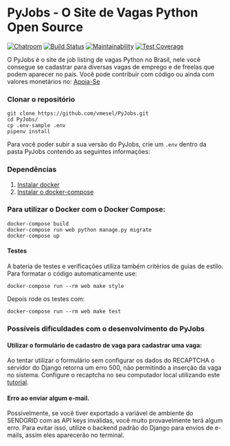 # PyJobs - O Site de Vagas Python Open Source
[![Chatroom](https://img.shields.io/badge/chat-Telegram-blue.svg)](https://t.me/joinchat/Cc8X5A-re7F8F4AIP0lSeg)
[![Build Status](https://img.shields.io/travis/vmesel/PyJobs/master.svg)](https://travis-ci.org/vmesel/PyJobs)
[![Maintainability](https://img.shields.io/codeclimate/maintainability-percentage/vmesel/PyJobs.svg)](https://codeclimate.com/github/vmesel/PyJobs/maintainability)
[![Test Coverage](https://img.shields.io/codeclimate/coverage/vmesel/PyJobs.svg)](https://codeclimate.com/github/vmesel/PyJobs/test_coverage)

O PyJobs é o site de job listing de vagas Python no Brasil, nele você consegue se cadastrar para diversas vagas de emprego e de freelas que podem aparecer no país. Você pode contribuir com código ou ainda com valores monetários no: [Apoia-Se](https://apoia.se/pyjobs)

### Clonar o repositório
```
git clone https://github.com/vmesel/PyJobs.git
cd PyJobs/
cp .env-sample .env
pipenv install
```

Para você poder subir a sua versão do PyJobs, crie um `.env` dentro da pasta PyJobs contendo as seguintes informações:

### Dependências

1. [Instalar docker](https://docs.docker.com/install/)
2. [Instalar o docker-compose](https://docs.docker.com/compose/install/)

### Para utilizar o Docker com o Docker Compose:

```
docker-compose build
docker-compose run web python manage.py migrate
docker-compose up
```

#### Testes

A bateria de testes e verificações utiliza também critérios de guias de estilo. Para formatar o código automaticamente use:

```
docker-compose run --rm web make style
```

Depois rode os testes com:

```
docker-compose run --rm web make test
```

### Possíveis dificuldades com o desenvolvimento do PyJobs

#### Utilizar o formulário de cadastro de vaga para cadastrar uma vaga:

Ao tentar utilizar o formulário sem configurar os dados do RECAPTCHA o servidor do Django retorna um erro 500, não permitindo a inserção da vaga no sistema. Configure o recaptcha no seu computador local utilizando este [tutorial](https://stackoverflow.com/questions/46421887/how-to-use-recaptcha-v2-on-localhost?rq=1).

#### Erro ao enviar algum e-mail.

Possivelmente, se você tiver exportado a variável de ambiente do SENDGRID com as API keys inválidas, você muito provavelmente terá algum erro. Para evitar isso, utilize o backend padrão do Django para envios de e-mails, assim eles aparecerão no terminal.

